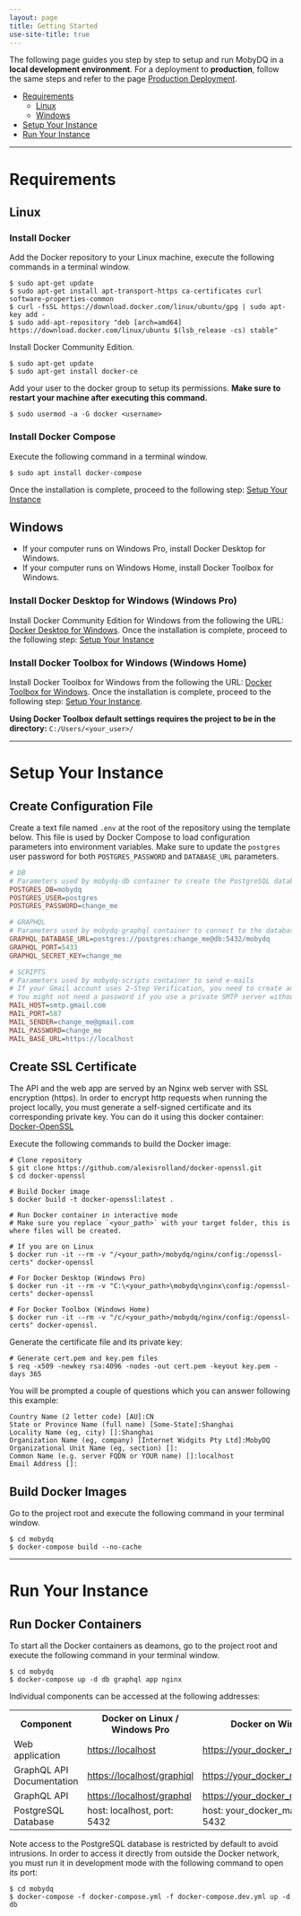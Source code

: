 ```yaml
---
layout: page
title: Getting Started
use-site-title: true
---
```


The following page guides you step by step to setup and run MobyDQ in a **local development environment**. For a deployment to **production**, follow the same steps and refer to the page [Production Deployment](/mobydq/pages/productiondeployment).

-   [Requirements](#requirements)
    -   [Linux](#linux)
    -   [Windows](#windows)
-   [Setup Your Instance](#setup-your-instance)
-   [Run Your Instance](#run-your-instance)

---

# Requirements

## Linux

### Install Docker

Add the Docker repository to your Linux machine, execute the following commands in a terminal window.

```shell
$ sudo apt-get update
$ sudo apt-get install apt-transport-https ca-certificates curl software-properties-common
$ curl -fsSL https://download.docker.com/linux/ubuntu/gpg | sudo apt-key add -
$ sudo add-apt-repository "deb [arch=amd64] https://download.docker.com/linux/ubuntu $(lsb_release -cs) stable"
```

Install Docker Community Edition.

```shell
$ sudo apt-get update
$ sudo apt-get install docker-ce
```

Add your user to the docker group to setup its permissions. **Make sure to restart your machine after executing this command.**

```shell
$ sudo usermod -a -G docker <username>
```

### Install Docker Compose

Execute the following command in a terminal window.

```shell
$ sudo apt install docker-compose
```

Once the installation is complete, proceed to the following step: [Setup Your Instance](#setup-your-instance)

## Windows

-   If your computer runs on Windows Pro, install Docker Desktop for Windows.
-   If your computer runs on Windows Home, install Docker Toolbox for Windows.

### Install Docker Desktop for Windows (Windows Pro)

Install Docker Community Edition for Windows from the following the URL: [Docker Desktop for Windows](https://hub.docker.com/editions/community/docker-ce-desktop-windows). Once the installation is complete, proceed to the following step: [Setup Your Instance](#setup-your-instance)

### Install Docker Toolbox for Windows (Windows Home)

Install Docker Toolbox for Windows from the following the URL: [Docker Toolbox for Windows](https://docs.docker.com/toolbox/overview). Once the installation is complete, proceed to the following step: [Setup Your Instance](#setup-your-instance).

**Using Docker Toolbox default settings requires the project to be in the directory:** `C:/Users/<your_user>/`

---

# Setup Your Instance

## Create Configuration File

Create a text file named `.env` at the root of the repository using the template below. This file is used by Docker Compose to load configuration parameters into environment variables. Make sure to update the `postgres` user password for both `POSTGRES_PASSWORD` and `DATABASE_URL` parameters.

```ini
# DB
# Parameters used by mobydq-db container to create the PostgreSQL database
POSTGRES_DB=mobydq
POSTGRES_USER=postgres
POSTGRES_PASSWORD=change_me

# GRAPHQL
# Parameters used by mobydq-graphql container to connect to the database
GRAPHQL_DATABASE_URL=postgres://postgres:change_me@db:5432/mobydq
GRAPHQL_PORT=5433
GRAPHQL_SECRET_KEY=change_me

# SCRIPTS
# Parameters used by mobydq-scripts container to send e-mails
# If your Gmail account uses 2-Step Verification, you need to create an App password: https://support.google.com/accounts/answer/185833
# You might not need a password if you use a private SMTP server without authentication
MAIL_HOST=smtp.gmail.com
MAIL_PORT=587
MAIL_SENDER=change_me@gmail.com
MAIL_PASSWORD=change_me
MAIL_BASE_URL=https://localhost
```

## Create SSL Certificate

The API and the web app are served by an Nginx web server with SSL encryption (https). In order to encrypt http requests when running the project locally, you must generate a self-signed certificate and its corresponding private key. You can do it using this docker container: [Docker-OpenSSL](https://github.com/alexisrolland/docker-openssl)

Execute the following commands to build the Docker image:

```shell
# Clone repository
$ git clone https://github.com/alexisrolland/docker-openssl.git
$ cd docker-openssl

# Build Docker image
$ docker build -t docker-openssl:latest .

# Run Docker container in interactive mode
# Make sure you replace `<your_path>` with your target folder, this is where files will be created.

# If you are on Linux
$ docker run -it --rm -v "/<your_path>/mobydq/nginx/config:/openssl-certs" docker-openssl

# For Docker Desktop (Windows Pro)
$ docker run -it --rm -v "C:\<your_path>\mobydq\nginx\config:/openssl-certs" docker-openssl

# For Docker Toolbox (Windows Home)
$ docker run -it --rm -v "/c/<your_path>/mobydq/nginx/config:/openssl-certs" docker-openssl.
```

Generate the certificate file and its private key:

```shell
# Generate cert.pem and key.pem files
$ req -x509 -newkey rsa:4096 -nodes -out cert.pem -keyout key.pem -days 365
```

You will be prompted a couple of questions which you can answer following this example:

```
Country Name (2 letter code) [AU]:CN
State or Province Name (full name) [Some-State]:Shanghai
Locality Name (eg, city) []:Shanghai
Organization Name (eg, company) [Internet Widgits Pty Ltd]:MobyDQ
Organizational Unit Name (eg, section) []:
Common Name (e.g. server FQDN or YOUR name) []:localhost
Email Address []:
```

## Build Docker Images

Go to the project root and execute the following command in your terminal window.

```shell
$ cd mobydq
$ docker-compose build --no-cache
```

---

# Run Your Instance

## Run Docker Containers

To start all the Docker containers as deamons, go to the project root and execute the following command in your terminal window.

```shell
$ cd mobydq
$ docker-compose up -d db graphql app nginx
```

Individual components can be accessed at the following addresses:

<table>
 <tr>
  <th>
   Component
  </th>
  <th>
   Docker on Linux / Windows Pro
  </th>
  <th>
   Docker on Windows Home
  </th>
 </tr>
 <tr>
  <td>
   Web application
  </td>
  <td>
   <a href="https://localhost">https://localhost</a>
  </td>
  <td>
   <a href="https://your_docker_machine_ip">https://your_docker_machine_ip</a>
  </td>
 </tr>
 <tr>
  <td>
   GraphQL API Documentation
  </td>
  <td>
   <a href="https://localhost/graphiql">https://localhost/graphiql</a>
  </td>
  <td>
   <a href="https://your_docker_machine_ip/graphiql">https://your_docker_machine_ip/graphiql</a>
  </td>
 </tr>
 <tr>
  <td>
   GraphQL API
  </td>
  <td>
   <a href="https://localhost/graphql">https://localhost/graphql</a>
  </td>
  <td>
   <a href="https://your_docker_machine_ip/graphql">https://your_docker_machine_ip/graphql</a>
  </td>
 </tr>
 <tr>
  <td>
   PostgreSQL Database
  </td>
  <td>
   host: localhost, port: 5432
  </td>
  <td>
   host: your_docker_machine_ip, port: 5432
  </td>
 </tr>
</table>

Note access to the PostgreSQL database is restricted by default to avoid intrusions. In order to access it directly from outside the Docker network, you must run it in development mode with the following command to open its port:

```shell
$ cd mobydq
$ docker-compose -f docker-compose.yml -f docker-compose.dev.yml up -d db
```
